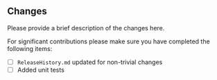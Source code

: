 ## Changes

Please provide a brief description of the changes here.

For significant contributions please make sure you have completed the following items:

* [ ] `ReleaseHistory.md` updated for non-trivial changes
* [ ] Added unit tests

